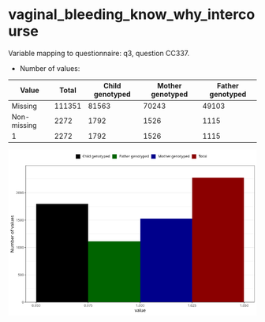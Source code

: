 # vaginal_bleeding_know_why_intercourse
Variable mapping to questionnaire: q3, question CC337.
- Number of values:

| Value | Total | Child genotyped | Mother genotyped | Father genotyped |
| ----- | ----- | --------------- | ---------------- | ---------------- |
| Missing | 111351 | 81563 | 70243 | 49103 |
| Non-missing | 2272 | 1792 | 1526 | 1115 |
| 1 | 2272 | 1792 | 1526 | 1115 |



![](vaginal_bleeding_know_why_intercourse_n.png)




